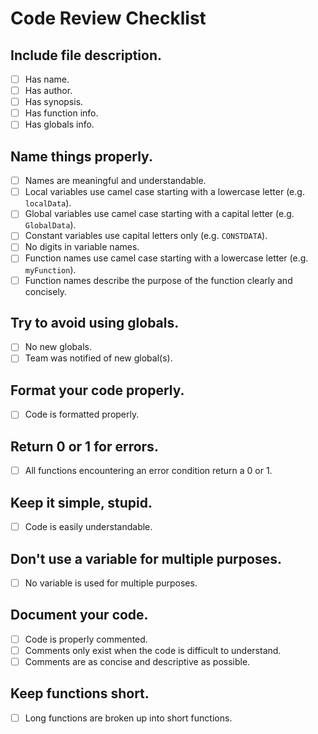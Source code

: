# Code Review Checklist

## Include file description.

- [ ] Has name.
- [ ] Has author.
- [ ] Has synopsis.
- [ ] Has function info.
- [ ] Has globals info.

## Name things properly.

- [ ] Names are meaningful and understandable.
- [ ] Local variables use camel case starting with a lowercase letter (e.g. `localData`).
- [ ] Global variables use camel case starting with a capital letter (e.g. `GlobalData`).
- [ ] Constant variables use capital letters only (e.g. `CONSTDATA`).
- [ ] No digits in variable names.
- [ ] Function names use camel case starting with a lowercase letter (e.g. `myFunction`).
- [ ] Function names describe the purpose of the function clearly and concisely.

## Try to avoid using globals.

- [ ] No new globals.
- [ ] Team was notified of new global(s).

## Format your code properly.

- [ ] Code is formatted properly.

## Return 0 or 1 for errors.

- [ ] All functions encountering an error condition return a 0 or 1.

## Keep it simple, stupid.

- [ ] Code is easily understandable.

## Don't use a variable for multiple purposes.

- [ ] No variable is used for multiple purposes.

## Document your code.

- [ ] Code is properly commented.
- [ ] Comments only exist when the code is difficult to understand.
- [ ] Comments are as concise and descriptive as possible.

## Keep functions short.

- [ ] Long functions are broken up into short functions.